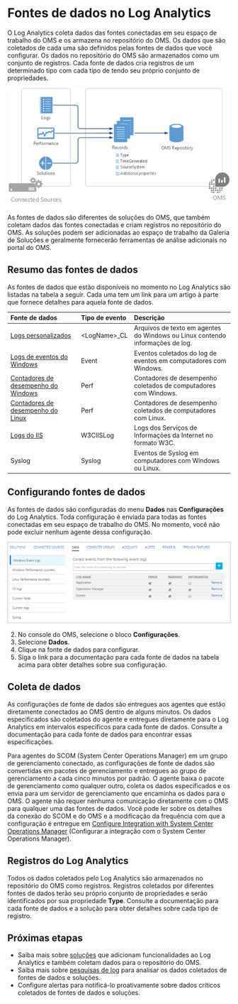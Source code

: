 <properties 
   pageTitle="Fontes de dados no Log Analytics | Microsoft Azure"
   description="As fontes de dados definem os dados que o Log Analytics coleta de agentes e outras fontes conectadas. Este artigo descreve o conceito de como o Log Analytics usa fontes de dados, explica os detalhes de como configurá-las e fornece um resumo das diferentes fontes de dados disponíveis."
   services="log-analytics"
   documentationCenter=""
   authors="bwren"
   manager="jwhit"
   editor="tysonn" />
<tags 
   ms.service="log-analytics"
   ms.devlang="na"
   ms.topic="article"
   ms.tgt_pltfrm="na"
   ms.workload="infrastructure-services"
   ms.date="05/02/2016"
   ms.author="bwren" />

# Fontes de dados no Log Analytics

O Log Analytics coleta dados das fontes conectadas em seu espaço de trabalho do OMS e os armazena no repositório do OMS. Os dados que são coletados de cada uma são definidos pelas fontes de dados que você configurar. Os dados no repositório do OMS são armazenados como um conjunto de registros. Cada fonte de dados cria registros de um determinado tipo com cada tipo de tendo seu próprio conjunto de propriedades.

![Coleta de dados do Log Analytics](./media/log-analytics-data-sources/overview.png)

As fontes de dados são diferentes de soluções do OMS, que também coletam dados das fontes conectadas e criam registros no repositório do OMS. As soluções podem ser adicionadas ao espaço de trabalho da Galeria de Soluções e geralmente fornecerão ferramentas de análise adicionais no portal do OMS.

## Resumo das fontes de dados

As fontes de dados que estão disponíveis no momento no Log Analytics são listadas na tabela a seguir. Cada uma tem um link para um artigo à parte que fornece detalhes para aquela fonte de dados.

| Fonte de dados | Tipo de evento | Descrição |
|:--|:--|:--|
| [Logs personalizados](log-analytics-data-sources-custom-logs.md) | \<LogName\>_CL | Arquivos de texto em agentes do Windows ou Linux contendo informações de log. |
| [Logs de eventos do Windows](log-analytics-data-sources-windows-events.md) | Event | Eventos coletados do log de eventos em computadores com Windows. |
| [Contadores de desempenho do Windows](log-analytics-data-sources-performance-counters.md) | Perf | Contadores de desempenho coletados de computadores com Windows. |
| [Contadores de desempenho do Linux](log-analytics-data-sources-performance-counters.md) | Perf | Contadores de desempenho coletados de computadores com Linux. |
| [Logs do IIS](log-analytics-data-sources-iis-logs.md) | W3CIISLog | Logs dos Serviços de Informações da Internet no formato W3C. |
| Syslog | Syslog | Eventos de Syslog em computadores com Windows ou Linux. |

## Configurando fontes de dados

As fontes de dados são configuradas do menu **Dados** nas **Configurações** do Log Analytics. Toda configuração é enviada para todas as fontes conectadas em seu espaço de trabalho do OMS. No momento, você não pode excluir nenhum agente dessa configuração.

![Configurar eventos do Windows](./media/log-analytics-data-sources/configure-events.png)

2. No console do OMS, selecione o bloco **Configurações**.
3. Selecione **Dados**.
4. Clique na fonte de dados para configurar.
5. Siga o link para a documentação para cada fonte de dados na tabela acima para obter detalhes sobre sua configuração.

## Coleta de dados

As configurações de fonte de dados são entregues aos agentes que estão diretamente conectados ao OMS dentro de alguns minutos. Os dados especificados são coletados do agente e entregues diretamente para o Log Analytics em intervalos específicos para cada fonte de dados. Consulte a documentação para cada fonte de dados para encontrar essas especificações.

Para agentes do SCOM (System Center Operations Manager) em um grupo de gerenciamento conectado, as configurações de fonte de dados são convertidas em pacotes de gerenciamento e entregues ao grupo de gerenciamento a cada cinco minutos por padrão. O agente baixa o pacote de gerenciamento como qualquer outro, coleta os dados especificados e os envia para um servidor de gerenciamento que encaminha os dados para o OMS. O agente não requer nenhuma comunicação diretamente com o OMS para qualquer uma das fontes de dados. Você pode ler sobre os detalhes da conexão do SCOM e do OMS e a modificação da frequência com que a configuração é entregue em [Configure Integration with System Center Operations Manager](log-analytics-om-agents.md) (Configurar a integração com o System Center Operations Manager).

## Registros do Log Analytics

Todos os dados coletados pelo Log Analytics são armazenados no repositório do OMS como registros. Registros coletados por diferentes fontes de dados terão seu próprio conjunto de propriedades e serão identificados por sua propriedade **Type**. Consulte a documentação para cada fonte de dados e a solução para obter detalhes sobre cada tipo de registro.


## Próximas etapas

- Saiba mais sobre [soluções](log-analytics-add-solutions.md) que adicionam funcionalidades ao Log Analytics e também coletam dados para o repositório do OMS.
- Saiba mais sobre [pesquisas de log](log-analytics-log-searches.md) para analisar os dados coletados de fontes de dados e soluções.  
- Configure alertas para notificá-lo proativamente sobre dados críticos coletados de fontes de dados e soluções.

<!---HONumber=AcomDC_0504_2016-->
